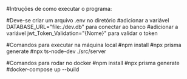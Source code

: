 
#Intruções de como executar o programa:
 
#Deve-se criar um arquivo .env no diretório
#adicionar a variável DATABASE_URL="file:./dev.db" para conectar ao banco
#adicionar a variável jwt_Token_Validation="{Nome}" para validar o token

#Comandos para executar na máquina local
#npm install
#npx prisma generate
#npx ts-node-dev ./src/server

#Comandos para rodar no docker
#npm install
#npx prisma generate
#docker-compose up --build
